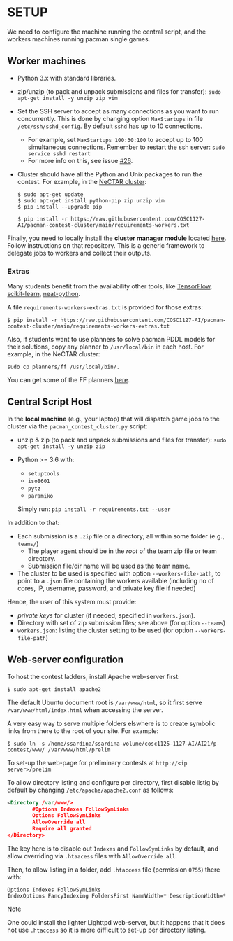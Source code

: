 # SETUP

We need to configure the machine running the central script, and the workers machines running pacman single games.

## Worker machines

* Python 3.x with standard libraries.
* zip/unzip (to pack and unpack submissions and files for transfer): `sudo apt-get install -y unzip zip vim`
* Set the SSH server to accept as many connections as you want to run concurrently. This is done by changing option `MaxStartups` in file `/etc/ssh/sshd_config`. By default `sshd` has up to 10 connections.
  * For example, set `MaxStartups 100:30:100` to accept up to 100 simultaneous connections. Remember to restart the ssh server: `sudo service sshd restart`
  * For more info on this, see issue [#26](https://github.com/COSC1127-AI/pacman-contest-cluster/issues/26).
* Cluster should have all the Python and Unix packages to run the contest. For example, in the [NeCTAR cluster](https://ardc.edu.au/services/nectar-research-cloud/):

    ```shell
    $ sudo apt-get update
    $ sudo apt-get install python-pip zip unzip vim
    $ pip install --upgrade pip

    $ pip install -r https://raw.githubusercontent.com/COSC1127-AI/pacman-contest-cluster/main/requirements-workers.txt
    ```

Finally, you need to locally install the **cluster manager module** located [here](https://github.com/ssardina-teaching/cluster-manager). Follow instructions on that repository. This is a generic framework to delegate jobs to workers and collect their outputs.

### Extras

Many students benefit from the availability other tools, like [TensorFlow](https://www.tensorflow.org/), [scikit-learn](http://scikit-learn.org/), [neat-python](https://github.com/CodeReclaimers/neat-python).

A file `requirements-workers-extras.txt` is provided for those extras:

```shell
$ pip install -r https://raw.githubusercontent.com/COSC1127-AI/pacman-contest-cluster/main/requirements-workers-extras.txt
```

Also, if students want to use planners to solve pacman PDDL models for their solutions, copy any planner to `/usr/local/bin` in each host. For example, in the NeCTAR cluster:

```shell
sudo cp planners/ff /usr/local/bin/.
```

You can get some of the FF planners [here](https://github.com/ssardina-planning/planners).

## Central Script Host

In the **local machine** (e.g., your laptop) that will dispatch game jobs to the cluster via the `pacman_contest_cluster.py` script:

* unzip & zip (to pack and unpack submissions and files for transfer): `sudo apt-get install -y unzip zip`
* Python >= 3.6 with:
  * `setuptools`
  * `iso8601`
  * `pytz`
  * `paramiko`

  Simply run: `pip install -r requirements.txt --user`

In addition to that:

* Each submission is a `.zip` file or a directory; all within some folder (e.g., `teams/`)
  * The player agent should be in the _root_ of the team zip file or team directory.
  * Submission file/dir name will be used as the team name.
* The cluster to be used is specified with option `--workers-file-path`, to point to a `.json` file containing the workers available (including no of cores, IP, username, password, and private key file if needed)

Hence, the user of this system must provide:

* _private keys_ for cluster (if needed; specified in `workers.json`).
* Directory with set of zip submission files; see above (for option `--teams`)
* `workers.json`: listing the cluster setting to be used (for option `--workers-file-path`)

## Web-server configuration

To host the contest ladders, install Apache web-server first:

```shell
$ sudo apt-get install apache2
```

The default Ubuntu document root is `/var/www/html`, so it first serve  `/var/www/html/index.html` when accessing the server.

A very easy way to serve multiple folders elswhere is to create symbolic links from there to the root of your site. For example:

```shell
$ sudo ln -s /home/ssardina/ssardina-volume/cosc1125-1127-AI/AI21/p-contest/www/ /var/www/html/prelim
```

To set-up the web-page for preliminary contests at `http://<ip server>/prelim`

To allow directory listing and configure per directory, first disable listig by default by changing `/etc/apache/apache2.conf` as follows:

```xml
<Directory /var/www/>
        #Options Indexes FollowSymLinks
        Options FollowSymLinks
        AllowOverride all
        Require all granted
</Directory>
```

The key here is to disable out `Indexes` and `FollowSymLinks` by default, and allow overriding via `.htaacess` files with `AllowOverride all`.

Then, to allow listing in a folder, add `.htaccess` file (permission `0755`) there with:

```plaintext
Options Indexes FollowSymLinks
IndexOptions FancyIndexing FoldersFirst NameWidth=* DescriptionWidth=*
```

> [!NOTE]
> One could install the lighter Lighttpd web-server, but it happens that it does not use `.htaccess` so it is more difficult to set-up per directory listing.
